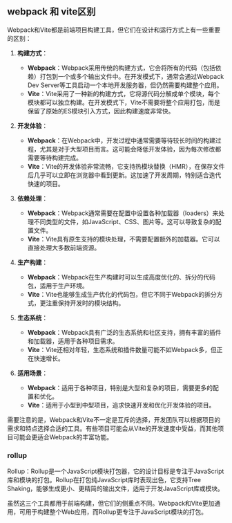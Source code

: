 ## webpack 和 vite区别

Webpack和Vite都是前端项目构建工具，但它们在设计和运行方式上有一些重要的区别：

1. **构建方式**：
   - **Webpack**：Webpack采用传统的构建方式，它会将所有的代码（包括依赖）打包到一个或多个输出文件中。在开发模式下，通常会通过Webpack Dev Server等工具启动一个本地开发服务器，但仍然需要构建整个应用。
   - **Vite**：Vite采用了一种新的构建方式，它将源代码分解成单个模块，每个模块都可以独立构建。在开发模式下，Vite不需要将整个应用打包，而是保留了原始的ES模块引入方式，因此构建速度非常快。

2. **开发体验**：
   - **Webpack**：在Webpack中，开发过程中通常需要等待较长时间的构建过程，尤其是对于大型项目而言。这可能会降低开发体验，因为每次修改都需要等待构建完成。
   - **Vite**：Vite的开发体验非常流畅，它支持热模块替换（HMR），在保存文件后几乎可以立即在浏览器中看到更新。这加速了开发周期，特别适合迭代快速的项目。

3. **依赖处理**：
   - **Webpack**：Webpack通常需要在配置中设置各种加载器（loaders）来处理不同类型的文件，如JavaScript、CSS、图片等。这可以导致复杂的配置文件。
   - **Vite**：Vite具有原生支持的模块处理，不需要配置额外的加载器。它可以直接处理大多数前端资源。

4. **生产构建**：
   - **Webpack**：Webpack在生产构建时可以生成高度优化的、拆分的代码包，适用于生产环境。
   - **Vite**：Vite也能够生成生产优化的代码包，但它不同于Webpack的拆分方式，更注重保持开发时的模块结构。

5. **生态系统**：
   - **Webpack**：Webpack具有广泛的生态系统和社区支持，拥有丰富的插件和加载器，适用于各种项目需求。
   - **Vite**：Vite还相对年轻，生态系统和插件数量可能不如Webpack多，但正在快速增长。

6. **适用场景**：
   - **Webpack**：适用于各种项目，特别是大型和复杂的项目，需要更多的配置和优化。
   - **Vite**：适用于小型到中型项目，追求快速开发和优化开发体验的项目。

需要注意的是，Webpack和Vite不一定是互斥的选择，开发团队可以根据项目的需求和特点选择合适的工具。有些项目可能会从Vite的开发速度中受益，而其他项目可能会更适合Webpack的丰富功能。

### rollup

Rollup：Rollup是一个JavaScript模块打包器，它的设计目标是专注于JavaScript库和模块的打包。Rollup在打包纯JavaScript库时表现出色，它支持Tree Shaking，能够生成更小、更精简的输出文件，适用于开发JavaScript库或模块。

虽然这三个工具都用于前端构建，但它们的侧重点不同。Webpack和Vite更加通用，可用于构建整个Web应用，而Rollup更专注于JavaScript模块的打包。